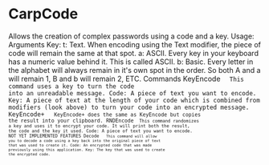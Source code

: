 # CarpCode
Allows the creation of complex passwords using a code and a key.
Usage:
Arguments
Key:
t: Text. When encoding using the Text modifier, the piece of code will remain the same at that spot.
a: ASCII. Every key in your keyboard has a numeric value behind it. This is called ASCII.
b: Basic. Every letter in the alphabet will always remain in it's own spot in the order. So both A and a will remain 1, B and b will remain 2, ETC.
Commands
KeyEncode <code> <key>
This command uses a key to turn the code into an unreadable message.
Code: A piece of text you want to encode.
Key: A piece of text at the length of your code which is combined from modifiers (look above) to turn your code into an encrypted message.
KeyEncode+ <code> <key>
KeyEncode+ does the same as KeyEncode but copies the result into your clipboard.
RNDEncode <code>
This command randomizes a key and uses it to encrypt your code. It will print both the result, the code and the key it used.
Code: A piece of text you want to encode.
NOT YET IMPLEMENTED FEATURES
Decode <code> <key>
This command will allow you to decode a code using a key back into the original piece of text that was used to create it.
Code: An encrypted code that was made previously using this application.
Key: The key that was used to create the encrypted code.
